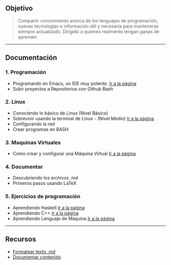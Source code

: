 ## Objetivo
> Compartir conocimiento acerca de los lenguajes de programación, nuevas tecnologías e información útil y necesaria para mantenerse siempre actualizado. Dirigido a quienes realmente tengan ganas de aprender.

- - -

## Documentación
### 1. Programación
- Programando en Emacs, un IDE muy potente.
 [Ir a la página](ide-emacs.md)
- Subir proyectos a Repositorios con Github Bash

### 2. Linux
- Conociendo lo básico de Linux (Nivel Básico)
- Sobrevivir usando la terminal de Linux - (Nivel Medio)
 [Ir a la página](linux-nivel-medio.md)
- Configurando la red
- Crear programas en BASH

### 3. Maquinas Virtuales
- Como crear y configurar una Máquina Virtual
 [Ir a la página](virtualbox.md)

### 4. Documentar
- Descubriendo los archivos .md
- Primeros pasos usando LaTeX

### 5. Ejercicios de programación
- Aprendiendo Haskell
  [Ir a la página](https://github.com/neverkas/aprende-haskell)
- Aprendiendo C++
  [Ir a la página](https://github.com/neverkas/aprende-cpp)
- Aprendiendo Lenguaje de Máquina
  [Ir a la página](https://github.com/neverkas/aprende-assembler-8085)





- - -

## Recursos
- [Formatear texto .md](https://daringfireball.net/projects/markdown/syntax>)
- [Documentar contenido](https://www.mkdocs.org/#getting-started>)